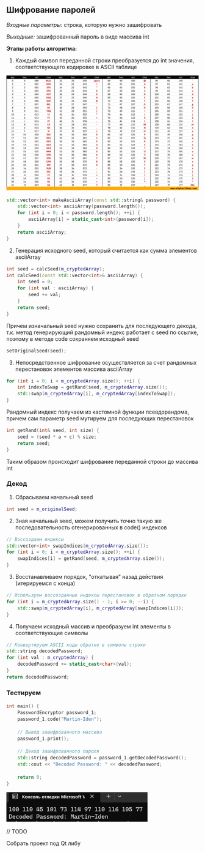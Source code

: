 ## Шифрование паролей 

*Входные параметры:* строка, которую нужно зашифровать

*Выходные:* зашифрованный пароль в виде массива int


**Этапы работы алгоритма:**

1) Каждый символ переданной строки преобразуется до int значения, соответствующего кодировке в ASCII таблице

![1](/img/1.jpg)

```c++
std::vector<int> makeAsciiArray(const std::string& password) {
    std::vector<int> asciiArray(password.length());
    for (int i = 0; i < password.length(); ++i) {
        asciiArray[i] = static_cast<int>(password[i]);
    }
    return asciiArray;
}
```

2) Генерация исходного seed, который считается как сумма элементов asciiArray

```c++
int seed = calcSeed(m_cryptedArray);
int calcSeed(const std::vector<int>& asciiArray) {
    int seed = 0;
    for (int val : asciiArray) {
        seed += val;
    }
    return seed;
}
```

Причем изначальный seed нужно сохранить для последующего декода, т.к. метод генерирующий рандомный индекс работает с seed по ссылке, поэтому в методе code сохраняем исходный seed 

```c++
setOriginalSeed(seed);
```

3) Непосредственное шифрование осуществляется за счет рандомных перестановок элементов массива asciiArray

```c++
for (int i = 0; i < m_cryptedArray.size(); ++i) {
    int indexToSwap = getRand(seed, m_cryptedArray.size());
    std::swap(m_cryptedArray[i], m_cryptedArray[indexToSwap]);
}
```

Рандомный индекс получаем из кастомной функции псевдорандома, причем сам параметр seed мутируем для последующих перестановок

```c++
int getRand(int& seed, int size) {
    seed = (seed * a + c) % size;
    return seed;
}
```

Таким образом происходит шифрование переданной строки до массива int

### Декод

1) Сбрасываем начальный seed 

```c++
int seed = m_originalSeed;
```

2) Зная начальный seed, можем получить точно такую же последовательность сгенерированных в code() индексов 

```c++
// Воссоздаем индексы 
std::vector<int> swapIndices(m_cryptedArray.size());
for (int i = 0; i < m_cryptedArray.size(); ++i) {
    swapIndices[i] = getRand(seed, m_cryptedArray.size());
}
```

3) Восстанавливаем порядок, "откатывая" назад действия (итерируемся с конца)

```c++
// Используем воссозданные индексы перестановок в обратном порядке
for (int i = m_cryptedArray.size() - 1; i >= 0; --i) {
    std::swap(m_cryptedArray[i], m_cryptedArray[swapIndices[i]]);
}
```

4) Получаем исходный массив и преобразуем int элементы в соответствующие символы 

```c++
// Конвертируем ASCII коды обратно в символы строки
std::string decodedPassword;
for (int val : m_cryptedArray) {
    decodedPassword += static_cast<char>(val);
}
return decodedPassword;
```

### Тестируем

```c++
int main() {
    PasswordEncryptor password_1;
    password_1.code("Martin-Iden");

    // Вывод зашифрованного массива
    password_1.print();

    // Декод зашифрованного пароля
    std::string decodedPassword = password_1.getDecodedPassword();
    std::cout << "Decoded Password: " << decodedPassword;

    return 0;
}
```

![2](/img/2.jpg)

// TODO

Собрать проект под Qt либу 